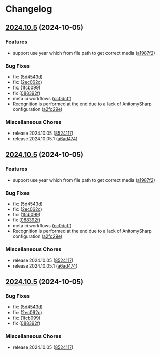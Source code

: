 # Changelog

## [2024.10.5](https://github.com/chu-shen/jellyfin-plugin-anilist-with-filter/compare/v2024.10.5...v2024.10.5) (2024-10-05)


### Features

* support use year which from file path to get correct media ([a1987f2](https://github.com/chu-shen/jellyfin-plugin-anilist-with-filter/commit/a1987f20aa4633bd1f433c8d5304c6a9a3b32c1d))


### Bug Fixes

* fix:  ([5d4543d](https://github.com/chu-shen/jellyfin-plugin-anilist-with-filter/commit/5d4543d37577ebb692b2fd1e8fb128aab2e4bc2f))
* fix:  ([2ec062c](https://github.com/chu-shen/jellyfin-plugin-anilist-with-filter/commit/2ec062c5e3600ba1e507ad2f4b8bf14a2d0552a6))
* fix:  ([1fcb099](https://github.com/chu-shen/jellyfin-plugin-anilist-with-filter/commit/1fcb099017bdfa9d489109396d2366dcf8c9393f))
* fix ([088392f](https://github.com/chu-shen/jellyfin-plugin-anilist-with-filter/commit/088392fc8ff6d1f8380ab7811e27e8f11d2022e9))
* meta ci workflows ([cc0dcff](https://github.com/chu-shen/jellyfin-plugin-anilist-with-filter/commit/cc0dcff5e0eff1b086004398d668da851a5b7857))
* Recognition is performed at the end due to a lack of AnitomySharp configuration ([a2fc29e](https://github.com/chu-shen/jellyfin-plugin-anilist-with-filter/commit/a2fc29ee3fc25626206926c463aa07a8d0f1dca4))


### Miscellaneous Chores

* release 2024.10.05 ([8524117](https://github.com/chu-shen/jellyfin-plugin-anilist-with-filter/commit/852411704fc04a7dfa04ed9a353aa912c91e798a))
* release 2024.10.05.1 ([a6ad474](https://github.com/chu-shen/jellyfin-plugin-anilist-with-filter/commit/a6ad474024d0567bfc24c01296e947bad65c0546))

## [2024.10.5](https://github.com/chu-shen/jellyfin-plugin-anilist-with-filter/compare/v2024.10.5...v2024.10.5) (2024-10-05)


### Features

* support use year which from file path to get correct media ([a1987f2](https://github.com/chu-shen/jellyfin-plugin-anilist-with-filter/commit/a1987f20aa4633bd1f433c8d5304c6a9a3b32c1d))


### Bug Fixes

* fix:  ([5d4543d](https://github.com/chu-shen/jellyfin-plugin-anilist-with-filter/commit/5d4543d37577ebb692b2fd1e8fb128aab2e4bc2f))
* fix:  ([2ec062c](https://github.com/chu-shen/jellyfin-plugin-anilist-with-filter/commit/2ec062c5e3600ba1e507ad2f4b8bf14a2d0552a6))
* fix:  ([1fcb099](https://github.com/chu-shen/jellyfin-plugin-anilist-with-filter/commit/1fcb099017bdfa9d489109396d2366dcf8c9393f))
* fix ([088392f](https://github.com/chu-shen/jellyfin-plugin-anilist-with-filter/commit/088392fc8ff6d1f8380ab7811e27e8f11d2022e9))
* meta ci workflows ([cc0dcff](https://github.com/chu-shen/jellyfin-plugin-anilist-with-filter/commit/cc0dcff5e0eff1b086004398d668da851a5b7857))
* Recognition is performed at the end due to a lack of AnitomySharp configuration ([a2fc29e](https://github.com/chu-shen/jellyfin-plugin-anilist-with-filter/commit/a2fc29ee3fc25626206926c463aa07a8d0f1dca4))


### Miscellaneous Chores

* release 2024.10.05 ([8524117](https://github.com/chu-shen/jellyfin-plugin-anilist-with-filter/commit/852411704fc04a7dfa04ed9a353aa912c91e798a))
* release 2024.10.05.1 ([a6ad474](https://github.com/chu-shen/jellyfin-plugin-anilist-with-filter/commit/a6ad474024d0567bfc24c01296e947bad65c0546))

## [2024.10.5](https://github.com/chu-shen/jellyfin-plugin-anilist-with-filter/compare/2023.8.17...v2024.10.5) (2024-10-05)


### Bug Fixes

* fix:  ([5d4543d](https://github.com/chu-shen/jellyfin-plugin-anilist-with-filter/commit/5d4543d37577ebb692b2fd1e8fb128aab2e4bc2f))
* fix:  ([2ec062c](https://github.com/chu-shen/jellyfin-plugin-anilist-with-filter/commit/2ec062c5e3600ba1e507ad2f4b8bf14a2d0552a6))
* fix:  ([1fcb099](https://github.com/chu-shen/jellyfin-plugin-anilist-with-filter/commit/1fcb099017bdfa9d489109396d2366dcf8c9393f))
* fix ([088392f](https://github.com/chu-shen/jellyfin-plugin-anilist-with-filter/commit/088392fc8ff6d1f8380ab7811e27e8f11d2022e9))


### Miscellaneous Chores

* release 2024.10.05 ([8524117](https://github.com/chu-shen/jellyfin-plugin-anilist-with-filter/commit/852411704fc04a7dfa04ed9a353aa912c91e798a))
